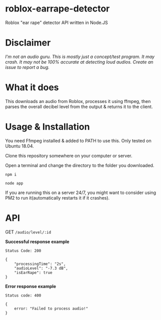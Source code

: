 # roblox-earrape-detector
 Roblox "ear rape" detector API written in Node.JS

# Disclaimer

*I'm not an audio guru. This is mostly just a concept/test program. It may crash. It may not be 100% accurate at detecting loud audios. Create an issue to report a bug.*

# What it does

This downloads an audio from Roblox, processes it using ffmpeg, then parses the overall decibel level from the output & returns it to the client.

# Usage & Installation 

You need Ffmpeg installed & added to PATH to use this. Only tested on Ubuntu 18.04.

Clone this repository somewhere on your computer or server.

Open a terminal and change the directory to the folder you downloaded.

``npm i``

``node app``

If you are running this on a server 24/7, you might want to consider using PM2 to run it(automatically restarts it if it crashes).

# API

GET `/audio/level/:id`

**Successful response example**

```
Status Code: 200

{
    "processingTime": "2s",
    "audioLevel": "-7.3 dB",
    "isEarRape": true
}
```

**Error response example**

```
Status code: 400

{ 
    error: "Failed to process audio!" 
}
```

